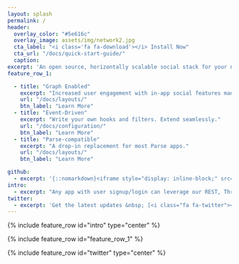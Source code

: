 ```yaml
---
layout: splash
permalink: /
header:
  overlay_color: "#5e616c"
  overlay_image: assets/img/network2.jpg
  cta_label: "<i class='fa fa-download'></i> Install Now"
  cta_url: "/docs/quick-start-guide/"
  caption:
excerpt: 'An open source, horizontally scalable social stack for your next mobile or web app.<!--<br /> <small><a href="https://github.com/mmistakes/minimal-mistakes/releases/tag/3.4.8">Latest release v3.4.8</a></small>--><br /><br /> {::nomarkdown}<iframe style="display: inline-block;" src="https://ghbtns.com/github-btn.html?user=mmistakes&repo=minimal-mistakes&type=star&count=true&size=large" frameborder="0" scrolling="0" width="160px" height="30px"></iframe> <iframe style="display: inline-block;" src="https://ghbtns.com/github-btn.html?user=mmistakes&repo=minimal-mistakes&type=fork&count=true&size=large" frameborder="0" scrolling="0" width="158px" height="30px"></iframe>{:/nomarkdown}'
feature_row_1:

  - title: "Graph Enabled"
    excerpt: "Increased user engagement with in-app social features made easy."
    url: "/docs/layouts/"
    btn_label: "Learn More"
  - title: "Event-Driven"
    excerpt: "Write your own hooks and filters. Extend seamlessly."
    url: "/docs/configuration/"
    btn_label: "Learn More"
  - title: "Parse-compatible"
    excerpt: "A drop-in replacement for most Parse apps."
    url: "/docs/layouts/"
    btn_label: "Learn More"

github:
  - excerpt: '{::nomarkdown}<iframe style="display: inline-block;" src="https://ghbtns.com/github-btn.html?user=mmistakes&repo=minimal-mistakes&type=star&count=true&size=large" frameborder="0" scrolling="0" width="160px" height="30px"></iframe> <iframe style="display: inline-block;" src="https://ghbtns.com/github-btn.html?user=mmistakes&repo=minimal-mistakes&type=fork&count=true&size=large" frameborder="0" scrolling="0" width="158px" height="30px"></iframe>{:/nomarkdown}'
intro:
  - excerpt: "Any app with user signup/login can leverage our REST, Thrift APIs. It's like [Parse](https://parseplatform.github.io/), but actively developed/maintained and more powerful with social graph features."
twitter:
  - excerpt: 'Get the latest updates &nbsp; [<i class="fa fa-twitter"></i> @phonetworks](https://twitter.com/phonetworks){: .btn .btn--twitter}'
---
```


{% include feature_row id="intro" type="center" %}

{% include feature_row id="feature_row_1" %}

{% include feature_row id="twitter" type="center" %}
